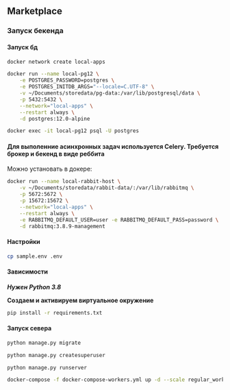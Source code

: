 ## Marketplace


### Запуск бекенда

#### Запуск бд
```bash
docker network create local-apps 
```

```bash
docker run --name local-pg12 \
    -e POSTGRES_PASSWORD=postgres \
    -e POSTGRES_INITDB_ARGS="--locale=C.UTF-8" \
    -v ~/Documents/storedata/pg-data:/var/lib/postgresql/data \
    -p 5432:5432 \
    --network="local-apps" \
    --restart always \
    -d postgres:12.0-alpine
```

```bash
docker exec -it local-pg12 psql -U postgres
```

#### Для выполенние асинхронных задач используется Celery. Требуется брокер и бекенд в виде реббита

Можно установать в докере:

```bash
docker run --name local-rabbit-host \
    -v ~/Documents/storedata/rabbit-data/:/var/lib/rabbitmq \
    -p 5672:5672 \
    -p 15672:15672 \
    --network="local-apps" \
    --restart always \
    -e RABBITMQ_DEFAULT_USER=user -e RABBITMQ_DEFAULT_PASS=password \
    -d rabbitmq:3.8.9-management
```

#### Настройки 

```bash
cp sample.env .env
```

#### Зависимости

***Нужен Python 3.8***

**Создаем и активируем виртуальное окружение**

```bash
pip install -r requirements.txt
```


#### Запуск севера

```bash
python manage.py migrate
```


```bash
python manage.py createsuperuser
```

```bash
python manage.py runserver
```

```bash
docker-compose -f docker-compose-workers.yml up -d --scale regular_workers=1 --timeout 50
```
